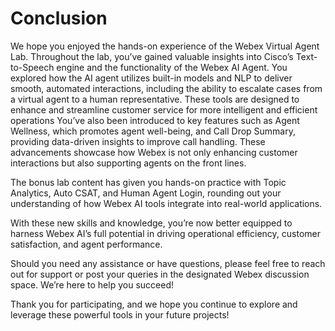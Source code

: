# Conclusion

We hope you enjoyed the hands-on experience of the Webex Virtual Agent Lab. Throughout the lab, you’ve gained valuable insights into Cisco’s Text-to-Speech engine and the functionality of the Webex AI Agent. You explored how the AI agent utilizes built-in models and NLP to deliver smooth, automated interactions, including the ability to escalate cases from a virtual agent to a human representative. These tools are designed to enhance and streamline customer service for more intelligent and efficient operations
You’ve also been introduced to key features such as Agent Wellness, which promotes agent well-being, and Call Drop Summary, providing data-driven insights to improve call handling. These advancements showcase how Webex is not only enhancing customer interactions but also supporting agents on the front lines.

The bonus lab content has given you hands-on practice with Topic Analytics, Auto CSAT, and Human Agent Login, rounding out your understanding of how Webex AI tools integrate into real-world applications.

With these new skills and knowledge, you’re now better equipped to harness Webex AI’s full potential in driving operational efficiency, customer satisfaction, and agent performance.

Should you need any assistance or have questions, please feel free to reach out for support or post your queries in the designated Webex discussion space. We’re here to help you succeed!

Thank you for participating, and we hope you continue to explore and leverage these powerful tools in your future projects!
